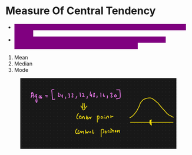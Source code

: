 # Measure Of Central Tendency

* <mark style="color:purple;background-color:purple;">**Statistical metrics that describe the center point or typical value of a dataset**</mark>
* <mark style="color:purple;background-color:purple;">**They provide a single value that summarizes a set of data by identifying the central position within the dataset**</mark>

1. Mean
2. Median
3. Mode

<figure><img src="../../.gitbook/assets/image (9).png" alt=""><figcaption></figcaption></figure>
